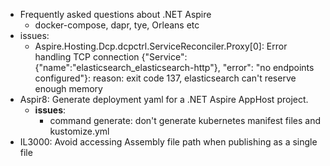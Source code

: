 - Frequently asked questions about .NET Aspire
	- docker-compose, dapr, tye, Orleans etc
- issues:
	- Aspire.Hosting.Dcp.dcpctrl.ServiceReconciler.Proxy[0]:  Error handling TCP connection     {"Service": {"name":"elasticsearch_elasticsearch-http"}, "error": "no endpoints configured"}: reason: exit code 137, elasticsearch can't reserve enough memory
- Aspir8: Generate deployment yaml for a .NET Aspire AppHost project.
	- **issues**:
		- command generate: don't generate kubernetes manifest files and kustomize.yml
- IL3000: Avoid accessing Assembly file path when publishing as a single file